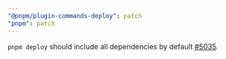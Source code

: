 ```yaml
---
"@pnpm/plugin-commands-deploy": patch
"pnpm": patch
---
```


`pnpm deploy` should include all dependencies by default [#5035](https://github.com/pnpm/pnpm/issues/5035).
